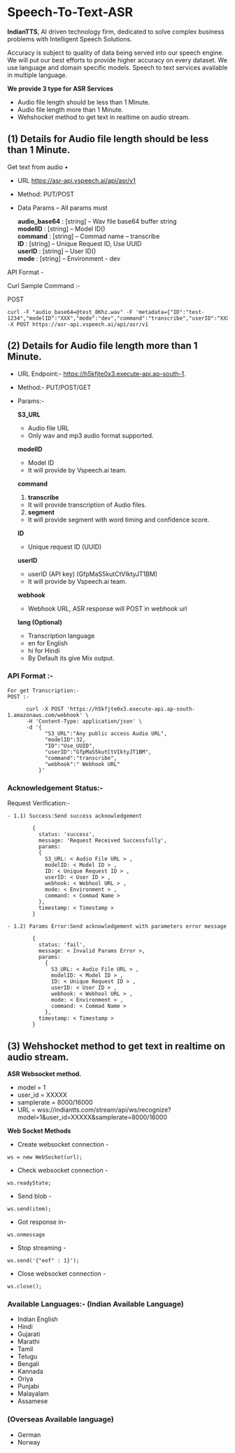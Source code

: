 # Speech-To-Text-ASR  
  
**IndianTTS**, AI driven technology firm, dedicated to solve complex business problems with Intelligent Speech Solutions.

Accuracy is subject to quality of data being served into our speech engine. We will put our best efforts to provide higher accuracy on every dataset. We use language and domain specific models. Speech to text services available in multiple language.

**We provide 3 type for ASR Services**
- Audio file length should be less than 1 Minute.
- Audio file length more than 1 Minute.
- Wehshocket method to get text in realtime on audio stream.

## (1) Details for  Audio file length should be less than 1 Minute.
Get text from audio
• 

*   URL   https://asr-api.vspeech.ai/api/asr/v1
*   Method:  PUT/POST
*   Data Params – All params must

    **audio_base64** : [string] – Wav file base64 buffer string  
    **modelID** : [string] – Model ID()  
    **command** : [string] – Commad name – transcribe  
    **ID** : [string] – Unique Request ID,  Use UUID  
    **userID** : [string] – User ID()  
    **mode** : [string] – Environment   - dev  

API  Format - 

Curl Sample Command :-

POST 
``` 
curl -F "audio_base64=@test_8Khz.wav" -F 'metadata={"ID":"test-1234","modelID":"XXX","mode":"dev","command":"transcribe","userID":"XXXXX"}' -X POST https://asr-api.vspeech.ai/api/asr/v1
```
## (2) Details for  Audio file length more than 1 Minute.

*   URL Endpoint:- https://h5kfjte0x3.execute-api.ap-south-1.
*   Method:- PUT/POST/GET
*   Params:-

    **S3_URL**
    - Audio file URL
    - Only wav and mp3 audio format supported.

    **modelID**
    - Model ID
    - It will provide by Vspeech.ai team.

    **command**
    1. **transcribe**
    - It will provide transcription of Audio files.
    2. **segment**
    - It will provide segment with word timing and confidence score.

    **ID**
    - Unique request ID (UUID)

    **userID**
    - userID (API key)  (GfpMaS5kutCtVIktyJT1BM)
    - It will provide by Vspeech.ai team.

    **webhook**
    - Webhook URL, ASR response will POST in webhook url

    **lang  (Optional)**
    - Transcription language 
    - en for English
    - hi for Hindi
    - By Default its give Mix output.

  ### API Format :-

    For get Transcription:-  
    POST :-  
```
      curl -X POST 'https://h5kfjte0x3.execute-api.ap-south-1.amazonaws.com/webhook' \
      -H 'Content-Type: application/json' \
      -d '{
            "S3_URL":"Any public access Audio URL",
            "modelID":32,
            "ID":"Use_UUID",
            "userID":"GfpMaS5kutCtVIktyJT1BM",
            "command":"transcribe",
            "webhook":" Webhook URL"
          }'
```

  ### Acknowledgement Status:-

  Request Verification:-

    - 1.1) Success:Send success acknowledgement  
```
        {
          status: 'success',
          message: 'Request Received Successfully',
          params:
          {
            S3_URL: < Audio File URL > ,
            modelID: < Model ID > ,
            ID: < Unique Request ID > ,
            userID: < User ID > ,
            webhook: < Webhool URL > ,
            mode: < Environment > ,
            command: < Commad Name >
          },
          timestamp: < Timestamp >
        }
```
    - 1.2) Params Error:Send acknowledgement with parameters error message  
```
        {
          status: 'fail',
          message: < Invalid Params Error >,
          params:
            {
              S3_URL: < Audio File URL > ,
              modelID: < Model ID > ,
              ID: < Unique Request ID > ,
              userID: < User ID > ,
              webhook: < Webhool URL > ,
              mode: < Environment > ,
              command: < Commad Name >
            },
          timestamp: < Timestamp >
        }
```
## (3) Wehshocket method to get text in realtime on audio stream.  

**ASR Websocket method.**  

- model = 1
- user_id = XXXXX
- samplerate = 8000/16000
- URL = wss://indiantts.com/stream/api/ws/recognize?model=1&user_id=XXXXX&samplerate=8000/16000  

**Web Socket Methods**  

- Create websocket connection -
``` 
ws = new WebSocket(url);
```

- Check websocket connection -
``` 
ws.readyState;
```

- Send blob -
```  
ws.send(item);
```

- Got response in-
```  
ws.onmessage
```

- Stop streaming -
```  
ws.send('{"eof" : 1}');
```

- Close websocket connection -
```  
ws.close();
```

### Available Languages:- (Indian Available Language)
- Indian English
- Hindi
- Gujarati
- Marathi
- Tamil
- Telugu
- Bengali
- Kannada
- Oriya
- Punjabi
- Malayalam
- Assamese

### (Overseas Available language)
- German
- Norway
 
